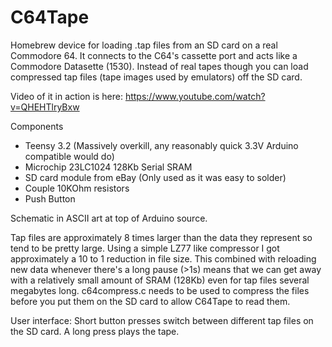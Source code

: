 # C64Tape

Homebrew device for loading .tap files from an SD card on a real Commodore 64. It connects to the C64's cassette port and acts like a Commodore Datasette (1530). Instead of real tapes though you can load compressed tap files (tape images used by emulators) off the SD card.

Video of it in action is here:
https://www.youtube.com/watch?v=QHEHTlryBxw

Components
- Teensy 3.2 (Massively overkill, any reasonably quick 3.3V Arduino compatible would do)
- Microchip 23LC1024 128Kb Serial SRAM
- SD card module from eBay (Only used as it was easy to solder)
- Couple 10KOhm resistors
- Push Button

Schematic in ASCII art at top of Arduino source.

Tap files are approximately 8 times larger than the data they represent so tend to be pretty large. Using a simple LZ77 like compressor I got approximately a 10 to 1 reduction in file size. This combined with reloading new data whenever there's a long pause (>1s) means that we can get away with a relatively small amount of SRAM (128Kb) even for tap files several megabytes long. c64compress.c needs to be used to compress the files before you put them on the SD card to allow C64Tape to read them.

User interface: Short button presses switch between different tap files on the SD card. A long press plays the tape.

